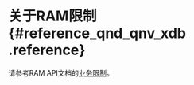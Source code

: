 # 关于RAM限制 {#reference_qnd_qnv_xdb .reference}

请参考RAM API文档的[业务限制](../../../../../intl.zh-CN/快速入门/业务限制.md)。

